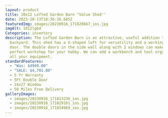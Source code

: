 ```yaml
---
layout: product
title: 10x12 Lofted Garden Barn "Value Shed''
date: 2023-10-13T18:36:16.685Z
featuredImg: images/20230916_171820667_ios.jpg
imgAlt: 1012lgbd
Categories: inventory
description: The Lofted Garden Barn is an attractive, useful addition to your
  backyard. This shed has a U-shaped loft for versatility and a working loft
  door. The double doors in the side wall along with 2 windows can make this a
  perfect workshop for your hobby. We can add a workbench and tool organizer for
  all your equipment.
standardFeatures:
  - "Was: $4949.00"
  - "SALE: $4,701.00"
  - 5 Yr Warranty
  - 5Ft Double Door
  - 24x27 Window
  - 50 Miles Free Delivery
galleryImages:
  - images/20230916_171813236_ios.jpg
  - images/20230916_171829161_ios.jpg
  - images/20230916_171834969_ios.jpg
---
```

